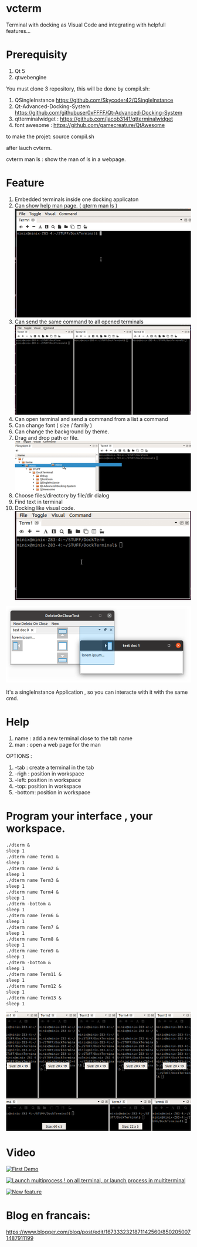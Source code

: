# vcterm
Terminal with docking as Visual Code and integrating with helpfull features...

# Prerequisity

1. Qt 5
2. qtwebengine


You must clone 3 repository, this will be done by compil.sh:

1. QSingleInstance  https://github.com/Skycoder42/QSingleInstance 
2. Qt-Advanced-Docking-System     https://github.com/githubuser0xFFFF/Qt-Advanced-Docking-System
3. qtterminalwidget  : https://github.com/jacob3141/qtterminalwidget
4. font awesome : https://github.com/gamecreature/QtAwesome

to make the projet: 
source compil.sh

after lauch cvterm. 

cvterm man ls : show the man of ls in a webpage.

# Feature
1. Embedded terminals inside one docking applicaton
2. Can show help man page. ( qterm man ls )   ![](https://github.com/zebulon75018/vcterm/blob/main/screenshots/man2.gif)
5. Can send the same command to all opened terminals ![](https://github.com/zebulon75018/vcterm/blob/main/screenshots/sendall.gif)
6. Can open terminal and send a command from a list a command
7. Can change font ( size / family ) 
8. Can  change the background by theme.
9. Drag and drop path or file.   ![](https://github.com/zebulon75018/vcterm/blob/main/screenshots/Peek%202022-03-28%2000-46.gif)
10. Choose files/directory by file/dir dialog  
11. Find text in terminal 
12. Docking like visual code.
![](https://github.com/zebulon75018/vcterm/blob/main/screenshots/Peek%202022-03-28%2023-50.gif)

![From githubuser0xFFFF](https://github.com/githubuser0xFFFF/Qt-Advanced-Docking-System/blob/master/doc/cfg_flag_FloatingContainerForceNativeTitleBar_true.png)

It's a singleInstance Application , so you can interacte with it with the same cmd.
# Help     
1. name : add a new terminal close to the tab name 
2. man : open a web page for the man 
 
 OPTIONS :

1. -tab : create a terminal in the tab 
2. -righ : position in workspace 
3. -left: position in workspace 
4. -top: position in workspace 
5. -bottom: position in workspace 

# Program your interface , your workspace.
```
./dterm &
sleep 1 
./dterm name Term1 &
sleep 1
./dterm name Term2 &
sleep 1
./dterm name Term3 &
sleep 1
./dterm name Term4 &
sleep 1
./dterm -bottom &
sleep 1
./dterm name Term6 &
sleep 1
./dterm name Term7 &
sleep 1
./dterm name Term8 &
sleep 1
./dterm name Term9 &
sleep 1
./dterm -bottom &
sleep 1
./dterm name Term11 &
sleep 1
./dterm name Term12 &
sleep 1
./dterm name Term13 &
sleep 1
```



![](https://github.com/zebulon75018/vcterm/blob/main/screenshots/envsheel.gif)


# Video

[![First Demo ](https://img.youtube.com/vi/JBAkvO5jjtQ/0.jpg)](https://youtu.be/JBAkvO5jjtQ)


[![Launch multiprocess ! on all terminal, or launch process in multiterminal ](https://img.youtube.com/vi/pg7EwaA3SE0/0.jpg)](https://youtu.be/pg7EwaA3SE0)

[![New feature ](https://img.youtube.com/vi/YRqGp4bD3Sw/0.jpg)](https://youtu.be/YRqGp4bD3Sw)


# Blog en francais:

https://www.blogger.com/blog/post/edit/1673332321871142560/8502050071487911199




